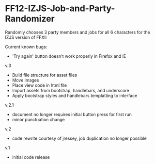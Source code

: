# FF12-IZJS-Job-and-Party-Randomizer
Randomly chooses 3 party members and jobs for all 6 characters for the IZJS version of FFXII

Current known bugs:
- 'Try again' button doesn't work properly in Firefox and IE

v.3
- Build file structure for asset files
- Move images
- Place view code in html file
- Import assets from bootstrap, handlebars, and underscore
- Apply bootstrap styles and handlebars templatting to interface

v.2.1
- document no longer requires initial button press for first run
- minor punctuation change

v.2
- code rewrite courtesy of jressey, job duplication no longer possible

v.1
- initial code release
